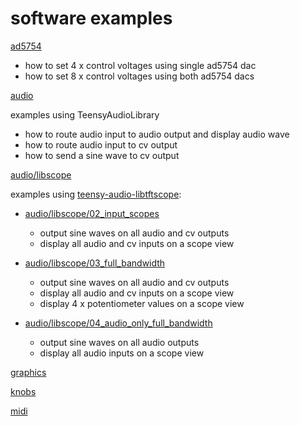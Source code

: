 # software examples

[ad5754](ad5754)
* how to set 4 x control voltages using single ad5754 dac
* how to set 8 x control voltages using both ad5754 dacs

[audio](audio) 

examples using TeensyAudioLibrary
* how to route audio input to audio output and display audio wave
* how to route audio input to cv output
* how to send a sine wave to cv output

[audio/libscope](audio/libscope)

examples using [teensy-audio-libtftscope](https://github.com/newdigate/teensy-audio-libtftscope): 
* [audio/libscope/02_input_scopes](audio/libscope/02_input_scopes)
  * output sine waves on all audio and cv outputs
  * display all audio and cv inputs on a scope view


* [audio/libscope/03_full_bandwidth](audio/libscope/03_full_bandwidth)
   * output sine waves on all audio and cv outputs
   * display all audio and cv inputs on a scope view
   * display 4 x potentiometer values on a scope view

   
* [audio/libscope/04_audio_only_full_bandwidth](audio/libscope/04_audio_only_full_bandwidth)
   * output sine waves on all audio outputs
   * display all audio inputs on a scope view

[graphics](graphics)

[knobs](knobs)

[midi](midi)